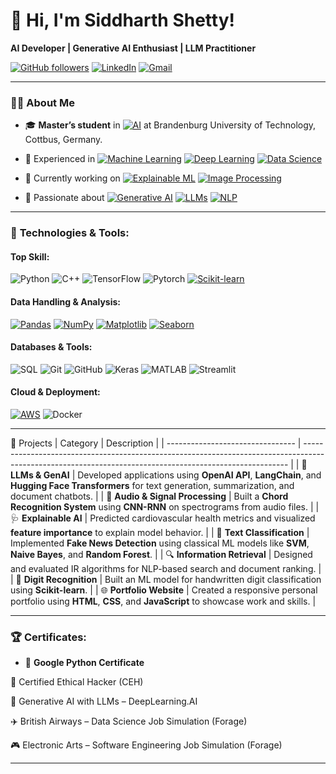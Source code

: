 # 👋 Hi, I'm **Siddharth Shetty**!  
**AI Developer | Generative AI Enthusiast | LLM Practitioner**

[![GitHub followers](https://img.shields.io/github/followers/sid7shetty?label=Follow&style=social)](https://github.com/sid7shetty)   [![LinkedIn](https://img.shields.io/badge/LinkedIn-Connect-blue?style=flat&logo=linkedin)](https://www.linkedin.com/in/sid7shetty/)   [![Gmail](https://img.shields.io/badge/Email-siddharth.shetty109@gmail.com-red?style=flat&logo=gmail)](mailto:siddharth.shetty109@gmail.com)

---

### 👨‍💻 About Me

- 🎓 **Master’s student** in [![AI](https://img.shields.io/badge/Artificial_Intelligence-0066CC?style=flat&logo=artificial-intelligence&logoColor=white)](https://en.wikipedia.org/wiki/Artificial_intelligence) at Brandenburg University of Technology, Cottbus, Germany.
- 💼 Experienced in [![Machine Learning](https://img.shields.io/badge/Machine_Learning-0078D4?style=flat&logo=python&logoColor=white)](https://scikit-learn.org/) [![Deep Learning](https://img.shields.io/badge/Deep_Learning-FF6F00?style=flat&logo=tensorflow&logoColor=white)](https://www.tensorflow.org/) 
 [![Data Science](https://img.shields.io/badge/Data_Science-00A4A6?style=flat&logo=data-science&logoColor=white)](https://www.datasciencecentral.com/)


- 🔭 Currently working on [![Explainable ML](https://img.shields.io/badge/Explainable_ML-1D9E4F?style=flat&logo=python&logoColor=white)](https://en.wikipedia.org/wiki/Explainable_artificial_intelligence)
 [![Image Processing](https://img.shields.io/badge/Image_Processing-FF6F00?style=flat&logo=opencv&logoColor=white)](https://opencv.org/)

- 🌱 Passionate about [![Generative AI](https://img.shields.io/badge/Generative_AI-4B8BBE?style=flat&logo=openai&logoColor=white)](https://openai.com/)
 [![LLMs](https://img.shields.io/badge/LLMs-008C91?style=flat&logo=python&logoColor=white)](https://en.wikipedia.org/wiki/Large_language_model)
 [![NLP](https://img.shields.io/badge/NLP-7F99F1?style=flat&logo=python&logoColor=white)](https://en.wikipedia.org/wiki/Natural_language_processing)


---

### 🔧 **Technologies & Tools**:


#### Top Skill:
![Python](https://img.shields.io/badge/Python-3670A0?style=flat&logo=python&logoColor=ffdd54)
![C++](https://img.shields.io/badge/C++-00599C?style=flat&logo=cplusplus&logoColor=white)
![TensorFlow](https://img.shields.io/badge/TensorFlow-FF6F00?style=flat&logo=tensorflow&logoColor=white)
![Pytorch](https://camo.githubusercontent.com/5940d6a21271f518fbc7093a847b0bd379f7ee26d3cf7f24969f01309eb2cf62/68747470733a2f2f696d672e736869656c64732e696f2f62616467652f5079546f7263682d312e362e302d4545344332432e7376673f7374796c653d666c6174266c6f676f3d7079746f726368)
[![Scikit-learn](https://img.shields.io/badge/Scikit--learn-F7931E?style=flat&logo=scikit-learn&logoColor=white)](https://scikit-learn.org/)

#### Data Handling & Analysis:
[![Pandas](https://img.shields.io/badge/Pandas-0A7DAB?style=flat&logo=pandas&logoColor=white)](https://pandas.pydata.org/)
[![NumPy](https://img.shields.io/badge/NumPy-013243?style=flat&logo=numpy&logoColor=white)](https://numpy.org/)
[![Matplotlib](https://img.shields.io/badge/Matplotlib-11557C?style=flat&logo=matplotlib&logoColor=white)](https://matplotlib.org/)
[![Seaborn](https://img.shields.io/badge/Seaborn-388E3C?style=flat&logo=seaborn&logoColor=white)](https://seaborn.pydata.org/)



#### Databases & Tools:
![SQL](https://img.shields.io/badge/SQL-003B57?style=flat&logo=postgresql&logoColor=white) ![Git](https://img.shields.io/badge/Git-F05032?style=flat&logo=git&logoColor=white) ![GitHub](https://img.shields.io/badge/GitHub-181717?style=flat&logo=github&logoColor=white)  ![Keras](https://img.shields.io/badge/Keras-D00000?style=flat&logo=keras&logoColor=white) ![MATLAB](https://img.shields.io/badge/MATLAB-0076A8?style=flat&logo=mathworks&logoColor=white)  ![Streamlit](https://camo.githubusercontent.com/1a50287f32951ee4fda303bdd0bca109f5dc8917728b91b0bc16715548b2c60f/68747470733a2f2f696d672e736869656c64732e696f2f62616467652f53747265616d6c69742d312e322e302d4646344234422e7376673f7374796c653d666c6174266c6f676f3d53747265616d6c6974266c6f676f436f6c6f723d7768697465)


#### Cloud & Deployment:
[![AWS](https://img.shields.io/badge/AWS-232F3E?style=flat&logo=amazonaws&logoColor=white)](https://aws.amazon.com/) ![Docker](https://img.shields.io/badge/Docker-2496ED?style=flat&logo=docker&logoColor=white)


---

🚀 Projects
| Category                         | Description                                                                                                                                              |
| -------------------------------- | -------------------------------------------------------------------------------------------------------------------------------------------------------- |
| 🧠 **LLMs & GenAI**              | Developed applications using **OpenAI API**, **LangChain**, and **Hugging Face Transformers** for text generation, summarization, and document chatbots. |
| 🎵 **Audio & Signal Processing** | Built a **Chord Recognition System** using **CNN-RNN** on spectrograms from audio files.                                                                 |
| 🩺 **Explainable AI**            | Predicted cardiovascular health metrics and visualized **feature importance** to explain model behavior.                                                 |
| 📰 **Text Classification**       | Implemented **Fake News Detection** using classical ML models like **SVM**, **Naive Bayes**, and **Random Forest**.                                      |
| 🔍 **Information Retrieval**     | Designed and evaluated IR algorithms for NLP-based search and document ranking.                                                                          |
| 🔢 **Digit Recognition**         | Built an ML model for handwritten digit classification using **Scikit-learn**.                                                                           |
| 🌐 **Portfolio Website**         | Created a responsive personal portfolio using **HTML**, **CSS**, and **JavaScript** to showcase work and skills.                                         |


---
### 🏆 **Certificates**:

- 📜 **Google Python Certificate**  


🔐 Certified Ethical Hacker (CEH)

🧠 Generative AI with LLMs – DeepLearning.AI

✈️ British Airways – Data Science Job Simulation (Forage)

🎮 Electronic Arts – Software Engineering Job Simulation (Forage)

---






